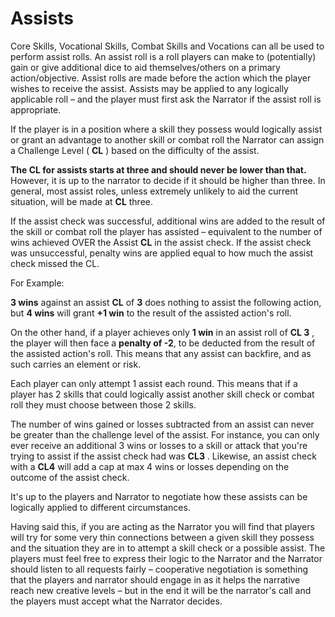 # Assists

Core Skills, Vocational Skills, Combat Skills and Vocations can all be used to perform assist rolls. An assist roll is a roll players can make to (potentially) gain or give additional dice to aid themselves/others on a primary action/objective. Assist rolls are made before the action which the player wishes to receive the assist. Assists may be applied to any logically applicable roll – and the player must first ask the Narrator if the assist roll is appropriate.

If the player is in a position where a skill they possess would logically assist or grant an advantage to another skill or combat roll the Narrator can assign a Challenge Level ( **CL** ) based on the difficulty of the assist.

**The CL for assists starts at three and should never be lower than that.** However, it is up to the narrator to decide if it should be higher than three. In general, most assist roles, unless extremely unlikely to aid the current situation, will be made at **CL** three.

If the assist check was successful, additional wins are added to the result of the skill or combat roll the player has assisted – equivalent to the number of wins achieved OVER the Assist **CL** in the assist check. If the assist check was unsuccessful, penalty wins are applied equal to how much the assist check missed the CL.

For Example:

**3 wins** against an assist **CL** of **3** does nothing to assist the following action, but **4 wins** will grant **+1 win** to the result of the assisted action's roll.

On the other hand, if a player achieves only **1 win** in an assist roll of  **CL 3** , the player will then face a **penalty of -2**, to be deducted from the result of the assisted action's roll. This means that any assist can backfire, and as such carries an element or risk.

Each player can only attempt 1 assist each round. This means that if a player has 2 skills that could logically assist another skill check or combat roll they must choose between those 2 skills.

The number of wins gained or losses subtracted from an assist can never be greater than the challenge level of the assist. For instance, you can only ever receive an additional 3 wins or losses to a skill or attack that you're trying to assist if the assist check had was  **CL3** . Likewise, an assist check with a **CL4**  will add a cap at max 4 wins or losses depending on the outcome of the assist check.

It's up to the players and Narrator to negotiate how these assists can be logically applied to different circumstances.

Having said this, if you are acting as the Narrator you will find that players will try for some very thin connections between a given skill they possess and the situation they are in to attempt a skill check or a possible assist. The players must feel free to express their logic to the Narrator and the Narrator should listen to all requests fairly – cooperative negotiation is something that the players and narrator should engage in as it helps the narrative reach new creative levels – but in the end it will be the narrator's call and the players must accept what the Narrator decides.
